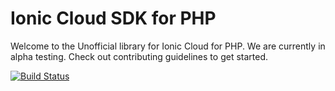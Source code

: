# Ionic Cloud SDK for PHP
Welcome to the Unofficial library for Ionic Cloud for PHP. We are currently in alpha testing. Check out contributing guidelines to get started.

[![Build Status](https://travis-ci.org/wcatron/ionic-cloud-sdk-php.svg?branch=master)](https://travis-ci.org/wcatron/ionic-cloud-sdk-php)

